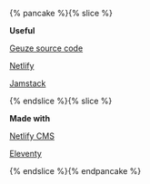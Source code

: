 {% pancake %}{% slice %}<p><strong>Useful</strong></p><p><a href="https://github.com/Quinten/geuze">Geuze source code</a></p><p><a href="https://app.netlify.com/">Netlify</a></p><p><a href="https://jamstack.org/">Jamstack</a></p>{% endslice %}{% slice %}<p><strong>Made with</strong></p><p><a href="https://www.netlifycms.org/">Netlify CMS</a></p><p><a href="https://www.11ty.dev/">Eleventy</a></p>{% endslice %}{% endpancake %}